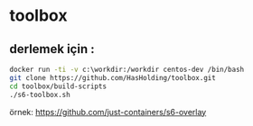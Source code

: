 # toolbox

## derlemek için :
```bash
docker run -ti -v c:\workdir:/workdir centos-dev /bin/bash
git clone https://github.com/HasHolding/toolbox.git
cd toolbox/build-scripts
./s6-toolbox.sh
```


örnek:
https://github.com/just-containers/s6-overlay
